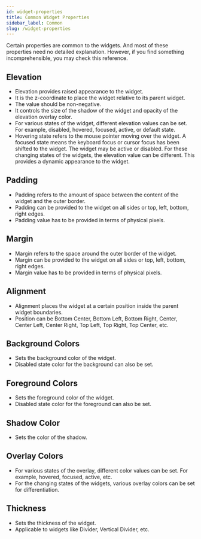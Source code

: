 ```yaml
---
id: widget-properties
title: Common Widget Properties
sidebar_label: Common 
slug: /widget-properties
---
```


Certain properties are common to the widgets. And most of these properties need no detailed explanation. However, if you find something incomprehensible, you may check this reference.

## Elevation 

* Elevation provides raised appearance to the widget. 
* It is the z-coordinate to place the widget relative to its parent widget. 
* The value should be non-negative. 
* It controls the size of the shadow of the widget and opacity of the elevation overlay color.
* For various states of the widget, different elevation values can be set. For example, disabled, hovered, focused, active, or default state.  
* Hovering state refers to the mouse pointer moving over the widget. A focused state means the keyboard focus or cursor focus has been shifted to the widget. The widget may be active or disabled. For these changing states of the widgets, the elevation value can be different. This provides a dynamic appearance to the widget.

## Padding 

* Padding refers to the amount of space between the content of the widget and the outer border.
* Padding can be provided to the widget on all sides or top, left, bottom, right edges.
* Padding value has to be provided in terms of physical pixels.

## Margin 

* Margin refers to the space around the outer border of the widget.
* Margin can be provided to the widget on all sides or top, left, bottom, right edges.
* Margin value has to be provided in terms of physical pixels.

## Alignment

* Alignment places the widget at a certain position inside the parent widget boundaries.
* Position can be Bottom Center, Bottom Left, Bottom Right, Center, Center Left, Center Right, Top Left, Top Right, Top Center, etc.

## Background Colors

* Sets the background color of the widget. 
* Disabled state color for the background can also be set.

## Foreground Colors

* Sets the foreground color of the widget. 
* Disabled state color for the foreground can also be set.

## Shadow Color

* Sets the color of the shadow.

## Overlay Colors

* For various states of the overlay, different color values can be set. For example, hovered, focused, active, etc.
* For the changing states of the widgets, various overlay colors can be set for differentiation.

## Thickness

* Sets the thickness of the widget. 
* Applicable to widgets like Divider, Vertical Divider, etc.